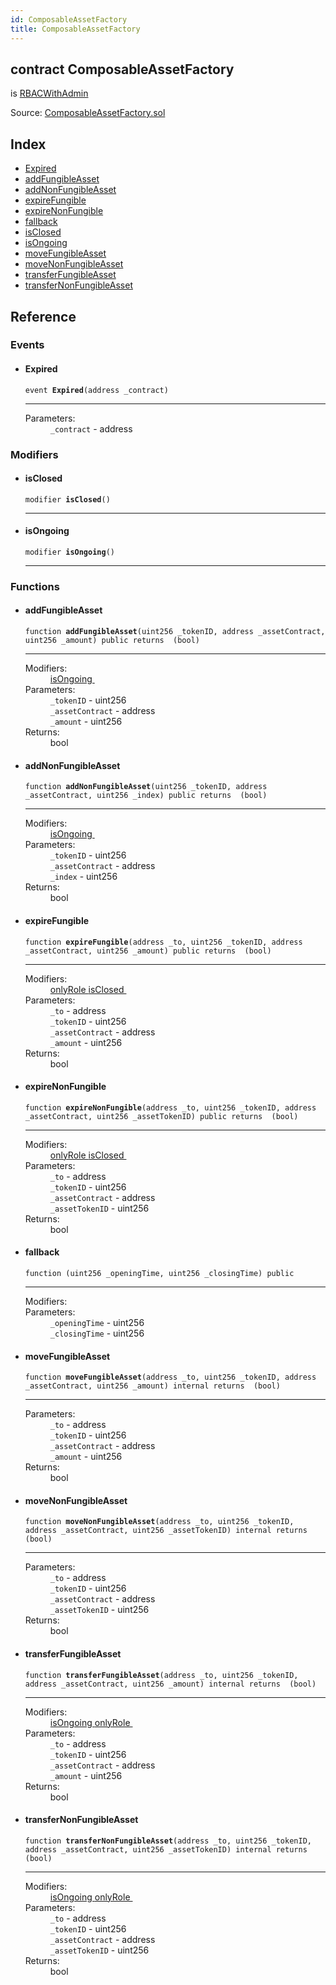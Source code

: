```yaml
---
id: ComposableAssetFactory
title: ComposableAssetFactory
---
```


<div class="contract-doc"><div class="contract"><h2 class="contract-header"><span class="contract-kind">contract</span> ComposableAssetFactory</h2><p class="base-contracts"><span>is</span> <a href="RBACWithAdmin.html">RBACWithAdmin</a></p><div class="source">Source: <a href="git+https://github.com/2keynet/web3-alpha/blob/v0.0.1/contracts/ComposableAssetFactory.sol" target="_blank">ComposableAssetFactory.sol</a></div></div><div class="index"><h2>Index</h2><ul><li><a href="ComposableAssetFactory.html#Expired">Expired</a></li><li><a href="ComposableAssetFactory.html#addFungibleAsset">addFungibleAsset</a></li><li><a href="ComposableAssetFactory.html#addNonFungibleAsset">addNonFungibleAsset</a></li><li><a href="ComposableAssetFactory.html#expireFungible">expireFungible</a></li><li><a href="ComposableAssetFactory.html#expireNonFungible">expireNonFungible</a></li><li><a href="ComposableAssetFactory.html#">fallback</a></li><li><a href="ComposableAssetFactory.html#isClosed">isClosed</a></li><li><a href="ComposableAssetFactory.html#isOngoing">isOngoing</a></li><li><a href="ComposableAssetFactory.html#moveFungibleAsset">moveFungibleAsset</a></li><li><a href="ComposableAssetFactory.html#moveNonFungibleAsset">moveNonFungibleAsset</a></li><li><a href="ComposableAssetFactory.html#transferFungibleAsset">transferFungibleAsset</a></li><li><a href="ComposableAssetFactory.html#transferNonFungibleAsset">transferNonFungibleAsset</a></li></ul></div><div class="reference"><h2>Reference</h2><div class="events"><h3>Events</h3><ul><li><div class="item event"><span id="Expired" class="anchor-marker"></span><h4 class="name">Expired</h4><div class="body"><code class="signature">event <strong>Expired</strong><span>(address _contract) </span></code><hr/><dl><dt><span class="label-parameters">Parameters:</span></dt><dd><div><code>_contract</code> - address</div></dd></dl></div></div></li></ul></div><div class="modifiers"><h3>Modifiers</h3><ul><li><div class="item modifier"><span id="isClosed" class="anchor-marker"></span><h4 class="name">isClosed</h4><div class="body"><code class="signature">modifier <strong>isClosed</strong><span>() </span></code><hr/></div></div></li><li><div class="item modifier"><span id="isOngoing" class="anchor-marker"></span><h4 class="name">isOngoing</h4><div class="body"><code class="signature">modifier <strong>isOngoing</strong><span>() </span></code><hr/></div></div></li></ul></div><div class="functions"><h3>Functions</h3><ul><li><div class="item function"><span id="addFungibleAsset" class="anchor-marker"></span><h4 class="name">addFungibleAsset</h4><div class="body"><code class="signature">function <strong>addFungibleAsset</strong><span>(uint256 _tokenID, address _assetContract, uint256 _amount) </span><span>public </span><span>returns  (bool) </span></code><hr/><dl><dt><span class="label-modifiers">Modifiers:</span></dt><dd><a href="ComposableAssetFactory.html#isOngoing">isOngoing </a></dd><dt><span class="label-parameters">Parameters:</span></dt><dd><div><code>_tokenID</code> - uint256</div><div><code>_assetContract</code> - address</div><div><code>_amount</code> - uint256</div></dd><dt><span class="label-return">Returns:</span></dt><dd>bool</dd></dl></div></div></li><li><div class="item function"><span id="addNonFungibleAsset" class="anchor-marker"></span><h4 class="name">addNonFungibleAsset</h4><div class="body"><code class="signature">function <strong>addNonFungibleAsset</strong><span>(uint256 _tokenID, address _assetContract, uint256 _index) </span><span>public </span><span>returns  (bool) </span></code><hr/><dl><dt><span class="label-modifiers">Modifiers:</span></dt><dd><a href="ComposableAssetFactory.html#isOngoing">isOngoing </a></dd><dt><span class="label-parameters">Parameters:</span></dt><dd><div><code>_tokenID</code> - uint256</div><div><code>_assetContract</code> - address</div><div><code>_index</code> - uint256</div></dd><dt><span class="label-return">Returns:</span></dt><dd>bool</dd></dl></div></div></li><li><div class="item function"><span id="expireFungible" class="anchor-marker"></span><h4 class="name">expireFungible</h4><div class="body"><code class="signature">function <strong>expireFungible</strong><span>(address _to, uint256 _tokenID, address _assetContract, uint256 _amount) </span><span>public </span><span>returns  (bool) </span></code><hr/><dl><dt><span class="label-modifiers">Modifiers:</span></dt><dd><a href="openzeppelin-solidity_contracts_access_rbac_RBAC.html#onlyRole">onlyRole </a><a href="ComposableAssetFactory.html#isClosed">isClosed </a></dd><dt><span class="label-parameters">Parameters:</span></dt><dd><div><code>_to</code> - address</div><div><code>_tokenID</code> - uint256</div><div><code>_assetContract</code> - address</div><div><code>_amount</code> - uint256</div></dd><dt><span class="label-return">Returns:</span></dt><dd>bool</dd></dl></div></div></li><li><div class="item function"><span id="expireNonFungible" class="anchor-marker"></span><h4 class="name">expireNonFungible</h4><div class="body"><code class="signature">function <strong>expireNonFungible</strong><span>(address _to, uint256 _tokenID, address _assetContract, uint256 _assetTokenID) </span><span>public </span><span>returns  (bool) </span></code><hr/><dl><dt><span class="label-modifiers">Modifiers:</span></dt><dd><a href="openzeppelin-solidity_contracts_access_rbac_RBAC.html#onlyRole">onlyRole </a><a href="ComposableAssetFactory.html#isClosed">isClosed </a></dd><dt><span class="label-parameters">Parameters:</span></dt><dd><div><code>_to</code> - address</div><div><code>_tokenID</code> - uint256</div><div><code>_assetContract</code> - address</div><div><code>_assetTokenID</code> - uint256</div></dd><dt><span class="label-return">Returns:</span></dt><dd>bool</dd></dl></div></div></li><li><div class="item function"><span id="fallback" class="anchor-marker"></span><h4 class="name">fallback</h4><div class="body"><code class="signature">function <strong></strong><span>(uint256 _openingTime, uint256 _closingTime) </span><span>public </span></code><hr/><dl><dt><span class="label-modifiers">Modifiers:</span></dt><dd></dd><dt><span class="label-parameters">Parameters:</span></dt><dd><div><code>_openingTime</code> - uint256</div><div><code>_closingTime</code> - uint256</div></dd></dl></div></div></li><li><div class="item function"><span id="moveFungibleAsset" class="anchor-marker"></span><h4 class="name">moveFungibleAsset</h4><div class="body"><code class="signature">function <strong>moveFungibleAsset</strong><span>(address _to, uint256 _tokenID, address _assetContract, uint256 _amount) </span><span>internal </span><span>returns  (bool) </span></code><hr/><dl><dt><span class="label-parameters">Parameters:</span></dt><dd><div><code>_to</code> - address</div><div><code>_tokenID</code> - uint256</div><div><code>_assetContract</code> - address</div><div><code>_amount</code> - uint256</div></dd><dt><span class="label-return">Returns:</span></dt><dd>bool</dd></dl></div></div></li><li><div class="item function"><span id="moveNonFungibleAsset" class="anchor-marker"></span><h4 class="name">moveNonFungibleAsset</h4><div class="body"><code class="signature">function <strong>moveNonFungibleAsset</strong><span>(address _to, uint256 _tokenID, address _assetContract, uint256 _assetTokenID) </span><span>internal </span><span>returns  (bool) </span></code><hr/><dl><dt><span class="label-parameters">Parameters:</span></dt><dd><div><code>_to</code> - address</div><div><code>_tokenID</code> - uint256</div><div><code>_assetContract</code> - address</div><div><code>_assetTokenID</code> - uint256</div></dd><dt><span class="label-return">Returns:</span></dt><dd>bool</dd></dl></div></div></li><li><div class="item function"><span id="transferFungibleAsset" class="anchor-marker"></span><h4 class="name">transferFungibleAsset</h4><div class="body"><code class="signature">function <strong>transferFungibleAsset</strong><span>(address _to, uint256 _tokenID, address _assetContract, uint256 _amount) </span><span>internal </span><span>returns  (bool) </span></code><hr/><dl><dt><span class="label-modifiers">Modifiers:</span></dt><dd><a href="ComposableAssetFactory.html#isOngoing">isOngoing </a><a href="openzeppelin-solidity_contracts_access_rbac_RBAC.html#onlyRole">onlyRole </a></dd><dt><span class="label-parameters">Parameters:</span></dt><dd><div><code>_to</code> - address</div><div><code>_tokenID</code> - uint256</div><div><code>_assetContract</code> - address</div><div><code>_amount</code> - uint256</div></dd><dt><span class="label-return">Returns:</span></dt><dd>bool</dd></dl></div></div></li><li><div class="item function"><span id="transferNonFungibleAsset" class="anchor-marker"></span><h4 class="name">transferNonFungibleAsset</h4><div class="body"><code class="signature">function <strong>transferNonFungibleAsset</strong><span>(address _to, uint256 _tokenID, address _assetContract, uint256 _assetTokenID) </span><span>internal </span><span>returns  (bool) </span></code><hr/><dl><dt><span class="label-modifiers">Modifiers:</span></dt><dd><a href="ComposableAssetFactory.html#isOngoing">isOngoing </a><a href="openzeppelin-solidity_contracts_access_rbac_RBAC.html#onlyRole">onlyRole </a></dd><dt><span class="label-parameters">Parameters:</span></dt><dd><div><code>_to</code> - address</div><div><code>_tokenID</code> - uint256</div><div><code>_assetContract</code> - address</div><div><code>_assetTokenID</code> - uint256</div></dd><dt><span class="label-return">Returns:</span></dt><dd>bool</dd></dl></div></div></li></ul></div></div></div>
